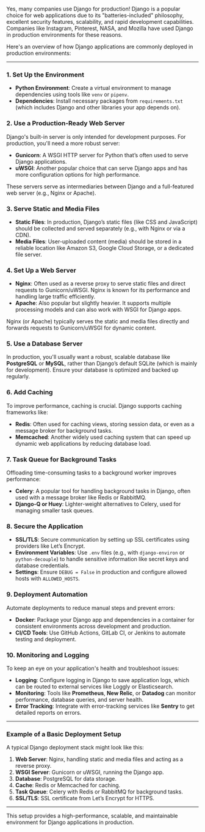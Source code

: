 Yes, many companies use Django for production! Django is a popular choice for web applications due to its "batteries-included" philosophy, excellent security features, scalability, and rapid development capabilities. Companies like Instagram, Pinterest, NASA, and Mozilla have used Django in production environments for these reasons.

Here's an overview of how Django applications are commonly deployed in production environments:

---

### 1. **Set Up the Environment**

   - **Python Environment**: Create a virtual environment to manage dependencies using tools like `venv` or `pipenv`.
   - **Dependencies**: Install necessary packages from `requirements.txt` (which includes Django and other libraries your app depends on).

### 2. **Use a Production-Ready Web Server**

   Django's built-in server is only intended for development purposes. For production, you'll need a more robust server:

   - **Gunicorn**: A WSGI HTTP server for Python that’s often used to serve Django applications.
   - **uWSGI**: Another popular choice that can serve Django apps and has more configuration options for high performance.

   These servers serve as intermediaries between Django and a full-featured web server (e.g., Nginx or Apache).

### 3. **Serve Static and Media Files**

   - **Static Files**: In production, Django’s static files (like CSS and JavaScript) should be collected and served separately (e.g., with Nginx or via a CDN).
   - **Media Files**: User-uploaded content (media) should be stored in a reliable location like Amazon S3, Google Cloud Storage, or a dedicated file server.

### 4. **Set Up a Web Server**

   - **Nginx**: Often used as a reverse proxy to serve static files and direct requests to Gunicorn/uWSGI. Nginx is known for its performance and handling large traffic efficiently.
   - **Apache**: Also popular but slightly heavier. It supports multiple processing models and can also work with WSGI for Django apps.

   Nginx (or Apache) typically serves the static and media files directly and forwards requests to Gunicorn/uWSGI for dynamic content.

### 5. **Use a Database Server**

   In production, you'll usually want a robust, scalable database like **PostgreSQL** or **MySQL**, rather than Django’s default SQLite (which is mainly for development). Ensure your database is optimized and backed up regularly.

### 6. **Add Caching**

   To improve performance, caching is crucial. Django supports caching frameworks like:
   
   - **Redis**: Often used for caching views, storing session data, or even as a message broker for background tasks.
   - **Memcached**: Another widely used caching system that can speed up dynamic web applications by reducing database load.

### 7. **Task Queue for Background Tasks**

   Offloading time-consuming tasks to a background worker improves performance:

   - **Celery**: A popular tool for handling background tasks in Django, often used with a message broker like Redis or RabbitMQ.
   - **Django-Q or Huey**: Lighter-weight alternatives to Celery, used for managing smaller task queues.

### 8. **Secure the Application**

   - **SSL/TLS**: Secure communication by setting up SSL certificates using providers like Let’s Encrypt.
   - **Environment Variables**: Use `.env` files (e.g., with `django-environ` or `python-decouple`) to handle sensitive information like secret keys and database credentials.
   - **Settings**: Ensure `DEBUG = False` in production and configure allowed hosts with `ALLOWED_HOSTS`.

### 9. **Deployment Automation**

   Automate deployments to reduce manual steps and prevent errors:

   - **Docker**: Package your Django app and dependencies in a container for consistent environments across development and production.
   - **CI/CD Tools**: Use GitHub Actions, GitLab CI, or Jenkins to automate testing and deployment.

### 10. **Monitoring and Logging**

   To keep an eye on your application's health and troubleshoot issues:

   - **Logging**: Configure logging in Django to save application logs, which can be routed to external services like Loggly or Elasticsearch.
   - **Monitoring**: Tools like **Prometheus**, **New Relic**, or **Datadog** can monitor performance, database queries, and server health.
   - **Error Tracking**: Integrate with error-tracking services like **Sentry** to get detailed reports on errors.

---

### Example of a Basic Deployment Setup

A typical Django deployment stack might look like this:

1. **Web Server**: Nginx, handling static and media files and acting as a reverse proxy.
2. **WSGI Server**: Gunicorn or uWSGI, running the Django app.
3. **Database**: PostgreSQL for data storage.
4. **Cache**: Redis or Memcached for caching.
5. **Task Queue**: Celery with Redis or RabbitMQ for background tasks.
6. **SSL/TLS**: SSL certificate from Let’s Encrypt for HTTPS.

--- 

This setup provides a high-performance, scalable, and maintainable environment for Django applications in production.